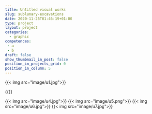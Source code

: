 ```yaml
---
title: Untitled visual works
slug: sublunary-excavations
date: 2020-11-25T01:46:19+01:00
type: project
layout: project
categories:
  - graphic
competences:
 - a
 - b
draft: false
show_thumbnail_in_post: false
position_in_projects_grid: 0
position_in_column: 5
---
```


{{< img src="image/u1.jpg">}}

{{<diptych src1="image/u2a.jpg" caption1="a" src2="image/u2b.jpg" caption2="b" render_captions="true">}}

{{< img src="image/u4.jpg">}}
{{< img src="image/u5.png">}}
{{< img src="image/u6.jpg">}}
{{< img src="image/u7.jpg">}}
